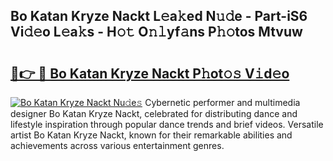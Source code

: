 ## Bo Katan Kryze Nackt L𝚎a𝚔ed N𝚞𝚍e - Part-iS6 Vi𝚍𝚎o L𝚎a𝚔s - H𝚘𝚝 O𝚗𝚕yf𝚊ns P𝚑𝚘tos Mtvuw

# <h2><a href="http://kf85pat.oniu.top/?m=Bo+Katan+Kryze+Nackt">🔗👉 🔴 Bo Katan Kryze Nackt P𝚑ot𝚘𝚜 V𝚒d𝚎o</a></h2>

[![Bo Katan Kryze Nackt Nu𝚍e𝚜](https://i.imgur.com/0qMVB7G.gif)](http://kf85pat.oniu.top/?m=Bo+Katan+Kryze+Nackt)
Cybernetic performer and multimedia designer Bo Katan Kryze Nackt, celebrated for distributing dance and lifestyle inspiration through popular dance trends and brief videos. Versatile artist Bo Katan Kryze Nackt, known for their remarkable abilities and achievements across various entertainment genres.  
